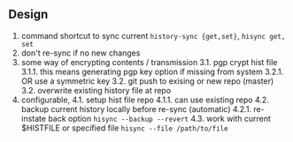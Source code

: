 Design
------

1. command shortcut to sync current `history-sync {get,set}`, `hisync get, set`
2. don't re-sync if no new changes
3. some way of encrypting contents / transmission
  3.1. pgp crypt hist file
    3.1.1. this means generating pgp key option if missing from system
    3.2.1. OR use a symmetric key
  3.2. git push to exising or new repo (master)
  3.2. overwrite existing history file at repo
4. configurable,
  4.1. setup hist file repo
    4.1.1. can use existing repo
  4.2. backup current history locally before re-sync (automatic)
    4.2.1. re-instate back option `hisync --backup --revert`
  4.3. work with current $HISTFILE or specified file `hisync --file /path/to/file`

